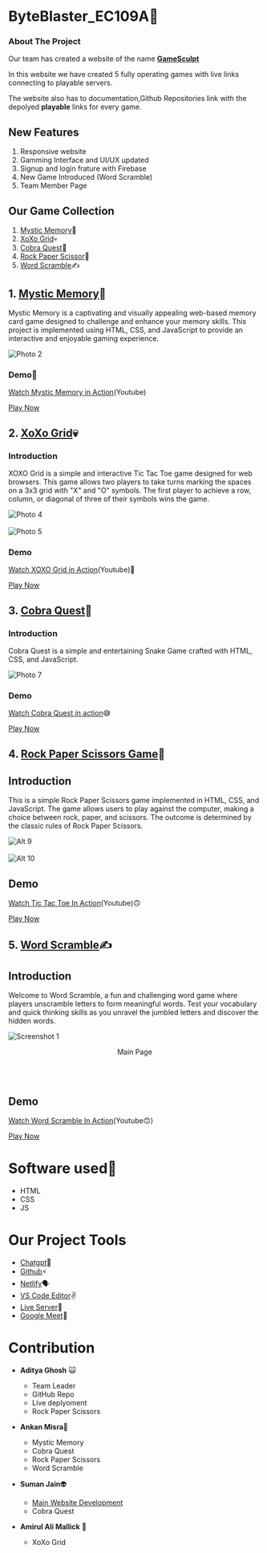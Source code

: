 # ByteBlaster_EC109A💪


### About The Project
Our team has created a website of the name [**GameSculpt**](https://devwrap1-mcpd.vercel.app/)

In this website we have created 5 fully operating games with live links connecting to playable servers.

The website also has to documentation,Github Repositories link with the depolyed **playable** links for every game.

## New Features
1. Responsive website
2. Gamming Interface and UI/UX updated
3. Signup and login frature with Firebase
4. New Game Introduced (Word Scramble)
5. Team Member Page

## Our Game Collection

1. [Mystic Memory](https://github.com/aditya-ghosh2992/ByteBlaster_EC109A/blob/main/MyGame/Game1-Mystic-Memory/README.md)🤔
2. [XoXo Grid](https://github.com/aditya-ghosh2992/ByteBlaster_EC109A/blob/main/MyGame/Game2XoXo%20Grid/README.md)💀
3. [Cobra Quest](https://github.com/aditya-ghosh2992/ByteBlaster_EC109A/blob/main/MyGame/Game3-CobraQuest/README%20(1).md)🐍
4. [Rock Paper Scissor](https://github.com/aditya-ghosh2992/ByteBlaster_EC109A/blob/main/MyGame/Game4-RockRaperScissors/README%20(2).md)🗿
5. [Word Scramble](https://65ec1f3f72114a0008c7edac--game5-byteblaster.netlify.app/)✍️

## 1. [Mystic Memory](https://game1-bytebluster.netlify.app/)🤔

Mystic Memory is a captivating and visually appealing web-based memory card game designed to challenge and enhance your memory skills. This project is implemented using HTML, CSS, and JavaScript to provide an interactive and enjoyable gaming experience.


![Photo 2](https://github.com/aditya-ghosh2992/demo/blob/main/photo%20readme/g1-p2.png?raw=true)



### Demo🥹

[Watch Mystic Memory in Action](https://www.youtube.com/watch?v=DB4REQEI2Vs)(Youtube)

[Play Now](https://game1-bytebluster.netlify.app/)

## 2.  [XoXo Grid](https://game2-byteblaster.netlify.app/)💀
### Introduction

XOXO Grid is a simple and interactive Tic Tac Toe game designed for web browsers. This game allows two players to take turns marking the spaces on a 3x3 grid with "X" and "O" symbols. The first player to achieve a row, column, or diagonal of three of their symbols wins the game.


![Photo 4](https://github.com/aditya-ghosh2992/demo/blob/main/photo%20readme/g2-p2.png?raw=true)
<br/>
<br/>
![Photo 5](https://github.com/aditya-ghosh2992/demo/blob/main/photo%20readme/g2-p3.png?raw=true)

### Demo 
[Watch XOXO Grid in Action](https://youtu.be/9xqDnDfTJxg)(Youtube)🫡

[Play Now](https://game2-byteblaster.netlify.app/)

## 3. [Cobra Quest](https://game3-bytebluster.netlify.app/)🐍

### Introduction
Cobra Quest is a simple and entertaining Snake Game crafted with HTML, CSS, and JavaScript.



![Photo 7](https://github.com/aditya-ghosh2992/demo/blob/main/photo%20readme/g3-p2.png?raw=true)

### Demo
[Watch Cobra Quest in action](https://youtu.be/7fV0WSKluUY)😅

[Play Now](https://game3-bytebluster.netlify.app/)


## 4. [Rock Paper Scissors Game](https://game4-rockpapersissor.netlify.app/)🗿

## Introduction
This is a simple Rock Paper Scissors game implemented in HTML, CSS, and JavaScript. The game allows users to play against the computer, making a choice between rock, paper, and scissors. The outcome is determined by the classic rules of Rock Paper Scissors.



![Alt 9](https://github.com/aditya-ghosh2992/demo/blob/main/photo%20readme/g4-p2.png?raw=true)
<br/>
<br/>
![Alt 10](https://github.com/aditya-ghosh2992/demo/blob/main/photo%20readme/g4-p3.png?raw=true)


## Demo
[Watch Tic Tac Toe In Action](https://youtu.be/Rn6PCVUfc74)(Youtube)🙃

[Play Now](https://game4-rockpapersissor.netlify.app/)

## 5. [Word Scramble](https://65ec1f3f72114a0008c7edac--game5-byteblaster.netlify.app/)✍️

## Introduction
Welcome to Word Scramble, a fun and challenging word game where players unscramble letters to form meaningful words. Test your vocabulary and quick thinking skills as you unravel the jumbled letters and discover the hidden words.


![Screenshot 1](https://github.com/aditya-ghosh2992/demo/blob/main/Scarmble%20Photo/Screenshot%202024-03-09%20at%2013.38.05.png)
<p align="center">  Main Page </p>
<br/>
<br/>


## Demo
[Watch Word Scramble In Action](https://youtu.be/1lKxTR8MOeE)(Youtube🙃)

[Play Now](https://65ec1f3f72114a0008c7edac--game5-byteblaster.netlify.app/)


# Software used🥰

- HTML
- CSS
- JS

# Our Project Tools

- [Chatgpt](https://chat.openai.com/)🤖
- [Github](https://github.com/)⚡️
- [Netlify](https://www.netlify.com/)🗣️
- [VS Code Editor](https://code.visualstudio.com/)✌️
- [Live Server](https://marketplace.visualstudio.com/items?itemName=ritwickdey.LiveServer)🐐
- [Google Meet](https://meet.google.com/)👻

# Contribution
- **Aditya Ghosh** 🙀
    - Team Leader
    - GitHub Repo
    - Live deplyoment
    - Rock Paper Scissors

- **Ankan Misra**👾
    - Mystic Memory 
    - Cobra Quest
    - Rock Paper Scissors
    - Word Scramble

- **Suman Jain**👽
    - [Main Website Development](https://main--gamesculpt-byteblaster.netlify.app/)
    - Cobra Quest
- **Amirul Ali Mallick** 🤡   
    - XoXo Grid
